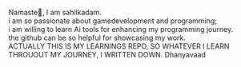 Namaste🙏, I am sahilkadam.
<br>
i am so passionate about gamedevelopment and programming;
<br>
i am willing to learn Ai tools for enhancing my programming journey.
<br>
the github can be so helpful for showcasing my work.
<br>
ACTUALLY THIS IS MY LEARNINGS REPO, SO WHATEVER I LEARN THROUOUT MY JOURNEY, I WRITTEN DOWN.
Dhanyavaad 
<!---
Sahilkadam605/Sahilkadam605 is a ✨ special ✨ repository because its `README.md` (this file) appears on your GitHub profile.
You can click the Preview link to take a look at your changes.
--->

